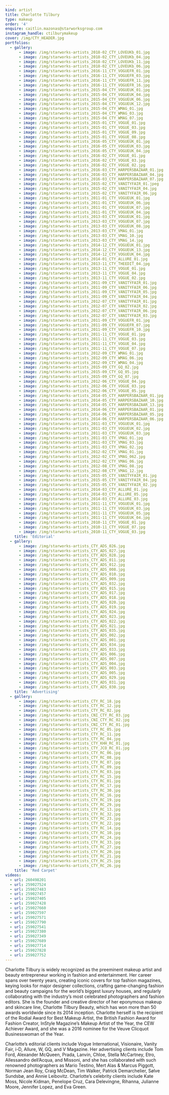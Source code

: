```yaml
---
kind: artist
title: Charlotte Tilbury
type: makeup
order: '4'
enquire: caitlin.mazonas@starworksgroup.com
instagram_handle: ctilburymakeup
cover: /img/CTY_HEADER.jpg
portfolios:
  - gallery:
      - image: /img/starworks-artists_2018-02_CTY_LOVEUKb_01.jpg
      - image: /img/starworks-artists_2018-02_CTY_LOVEUKb_04.jpg
      - image: /img/starworks-artists_2018-02_CTY_LOVEUKb_11.jpg
      - image: /img/starworks-artists_2018-02_CTY_LOVEUKb_06.jpg
      - image: /img/starworks-artists_2016-11_CTY_VOGUEFR_01.jpg
      - image: /img/starworks-artists_2016-11_CTY_VOGUEFR_03.jpg
      - image: /img/starworks-artists_2016-11_CTY_VOGUEFR_11.jpg
      - image: /img/starworks-artists_2016-11_CTY_VOGUEFR_16.jpg
      - image: /img/starworks-artists_2015-04_CTY_VOGUEUK_01.jpg
      - image: /img/starworks-artists_2015-04_CTY_VOGUEUK_04.jpg
      - image: /img/starworks-artists_2015-04_CTY_VOGUEUK_06.jpg
      - image: /img/starworks-artists_2015-04_CTY_VOGUEUK_12.jpg
      - image: /img/starworks-artists_2015-04_CTY_WMAG_01.jpg
      - image: /img/starworks-artists_2015-04_CTY_WMAG_03.jpg
      - image: /img/starworks-artists_2015-04_CTY_WMAG_07.jpg
      - image: /img/starworks-artists_2015-01_CTY_VOGUE_01.jpg
      - image: /img/starworks-artists_2015-01_CTY_VOGUE_03.jpg
      - image: /img/starworks-artists_2015-01_CTY_VOGUE_09.jpg
      - image: /img/starworks-artists_2015-01_CTY_VOGUE_08.jpg
      - image: /img/starworks-artists_2016-05_CTY_VOGUEUK_01.jpg
      - image: /img/starworks-artists_2016-05_CTY_VOGUEUK_03.jpg
      - image: /img/starworks-artists_2016-05_CTY_VOGUEUK_04.jpg
      - image: /img/starworks-artists_2016-02_CTY_VOGUE_01.jpg
      - image: /img/starworks-artists_2016-02_CTY_VOGUE_03.jpg
      - image: /img/starworks-artists_2016-02_CTY_VOGUE_02.jpg
      - image: /img/starworks-artists_2016-03_CTY_HARPERSBAZAAR_01.jpg
      - image: /img/starworks-artists_2016-03_CTY_HARPERSBAZAAR_04.jpg
      - image: /img/starworks-artists_2016-03_CTY_HARPERSBAZAAR_07.jpg
      - image: /img/starworks-artists_2015-02_CTY_VANITYFAIR_01.jpeg
      - image: /img/starworks-artists_2015-02_CTY_VANITYFAIR_04.jpg
      - image: /img/starworks-artists_2015-02_CTY_VANITYFAIR_06.jpg
      - image: /img/starworks-artists_2011-01_CTY_VOGUEUK_01.jpg
      - image: /img/starworks-artists_2011-01_CTY_VOGUEUK_06.jpg
      - image: /img/starworks-artists_2011-01_CTY_VOGUEUK_07.jpg
      - image: /img/starworks-artists_2011-01_CTY_VOGUEUK_04.jpg
      - image: /img/starworks-artists_2013-03_CTY_VOGUEUK_01.jpg
      - image: /img/starworks-artists_2013-03_CTY_VOGUEUK_07.jpg
      - image: /img/starworks-artists_2013-03_CTY_VOGUEUK_08.jpg
      - image: /img/starworks-artists_2013-03_CTY_VMAG_01.jpg
      - image: /img/starworks-artists_2013-03_CTY_VMAG_10.jpg
      - image: /img/starworks-artists_2013-03_CTY_VMAG_14.jpg
      - image: /img/starworks-artists_2014-12_CTY_VOGUEUK_01.jpg
      - image: /img/starworks-artists_2014-12_CTY_VOGUEUK_13.jpg
      - image: /img/starworks-artists_2014-12_CTY_VOGUEUK_04.jpg
      - image: /img/starworks-artists_2014-01_CTY_ALLURE_01.jpg
      - image: /img/starworks-artists_2013-11_CTY_THEEDIT_04.jpg
      - image: /img/starworks-artists_2013-11_CTY_VOGUE_01.jpg
      - image: /img/starworks-artists_2013-11_CTY_VOGUE_04.jpg
      - image: /img/starworks-artists_2013-11_CTY_VOGUE_02.jpg
      - image: /img/starworks-artists_2011-09_CTY_VANITYFAIR_01.jpg
      - image: /img/starworks-artists_2011-09_CTY_VANITYFAIR_06.jpg
      - image: /img/starworks-artists_2011-09_CTY_VANITYFAIR_05.jpg
      - image: /img/starworks-artists_2011-09_CTY_VANITYFAIR_04.jpg
      - image: /img/starworks-artists_2012-07_CTY_VANITYFAIR_01.jpg
      - image: /img/starworks-artists_2012-07_CTY_VANITYFAIR_02.jpg
      - image: /img/starworks-artists_2012-07_CTY_VANITYFAIR_06.jpg
      - image: /img/starworks-artists_2012-07_CTY_VANITYFAIR_03.jpg
      - image: /img/starworks-artists_2011-09_CTY_VOGUEFR_01.jpg
      - image: /img/starworks-artists_2011-09_CTY_VOGUEFR_07.jpg
      - image: /img/starworks-artists_2011-09_CTY_VOGUEFR_10.jpg
      - image: /img/starworks-artists_2011-11_CTY_VOGUE_01.jpg
      - image: /img/starworks-artists_2011-11_CTY_VOGUE_03.jpg
      - image: /img/starworks-artists_2011-11_CTY_VOGUE_04.jpg
      - image: /img/starworks-artists_2011-11_CTY_VOGUE_07.jpg
      - image: /img/starworks-artists_2012-09_CTY_WMAG_01.jpg
      - image: /img/starworks-artists_2012-09_CTY_WMAG_06.jpg
      - image: /img/starworks-artists_2012-09_CTY_WMAG_04.jpg
      - image: /img/starworks-artists_2015-09_CTY_GQ_02.jpg
      - image: /img/starworks-artists_2015-09_CTY_GQ_05.jpg
      - image: /img/starworks-artists_2015-09_CTY_GQ_07.jpg
      - image: /img/starworks-artists_2012-06_CTY_VOGUE_04.jpg
      - image: /img/starworks-artists_2012-06_CTY_VOGUE_03.jpg
      - image: /img/starworks-artists_2012-06_CTY_VOGUE_05.jpg
      - image: /img/starworks-artists_2014-05_CTY_HARPERSBAZAAR_01.jpg
      - image: /img/starworks-artists_2014-05_CTY_HARPERSBAZAAR_10.jpg
      - image: /img/starworks-artists_2014-05_CTY_HARPERSBAZAAR_13.jpg
      - image: /img/starworks-artists_2014-06_CTY_HARPERSBAZAAR_01.jpg
      - image: /img/starworks-artists_2014-06_CTY_HARPERSBAZAAR_05.jpg
      - image: /img/starworks-artists_2014-06_CTY_HARPERSBAZAAR_06.jpg
      - image: /img/starworks-artists_2011-03_CTY_VOGUEUK_01.jpg
      - image: /img/starworks-artists_2011-03_CTY_VOGUEUK_02.jpg
      - image: /img/starworks-artists_2011-03_CTY_VOGUEUK_03.jpg
      - image: /img/starworks-artists_2011-03_CTY_VMAG_01.jpg
      - image: /img/starworks-artists_2011-03_CTY_VMAG_03.jpg
      - image: /img/starworks-artists_2011-03_CTY_VMAG_02.jpg
      - image: /img/starworks-artists_2012-02_CTY_VMAG_01.jpg
      - image: /img/starworks-artists_2012-02_CTY_VMAG_062.jpg
      - image: /img/starworks-artists_2012-02_CTY_VMAG_06.jpg
      - image: /img/starworks-artists_2012-08_CTY_VMAG_08.jpg
      - image: /img/starworks-artists_2012-08_CTY_VMAG_12.jpg
      - image: /img/starworks-artists_2015-05_CTY_VANITYFAIR_01.jpg
      - image: /img/starworks-artists_2015-05_CTY_VANITYFAIR_04.jpg
      - image: /img/starworks-artists_2015-05_CTY_VANITYFAIR_02.jpg
      - image: /img/starworks-artists_2014-03_CTY_ALLURE_01.jpg
      - image: /img/starworks-artists_2014-03_CTY_ALLURE_05.jpg
      - image: /img/starworks-artists_2014-03_CTY_ALLURE_03.jpg
      - image: /img/starworks-artists_2011-11_CTY_VOGUEUK_01.jpg
      - image: /img/starworks-artists_2011-11_CTY_VOGUEUK_03.jpg
      - image: /img/starworks-artists_2011-11_CTY_VOGUEUK_05.jpg
      - image: /img/starworks-artists_2011-11_CTY_VOGUEUK_04.jpg
      - image: /img/starworks-artists_2010-11_CTY_VOGUE_01.jpg
      - image: /img/starworks-artists_2010-11_CTY_VOGUE_07.jpg
      - image: /img/starworks-artists_2010-11_CTY_VOGUE_03.jpg
    title: 'Editorial'
  - gallery:
      - image: /img/starworks-artists_CTY_ADS_026.jpg
      - image: /img/starworks-artists_CTY_ADS_027.jpg
      - image: /img/starworks-artists_CTY_ADS_028.jpg
      - image: /img/starworks-artists_CTY_ADS_011.jpg
      - image: /img/starworks-artists_CTY_ADS_012.jpg
      - image: /img/starworks-artists_CTY_ADS_008.jpg
      - image: /img/starworks-artists_CTY_ADS_010.jpg
      - image: /img/starworks-artists_CTY_ADS_009.jpg
      - image: /img/starworks-artists_CTY_ADS_032.jpg
      - image: /img/starworks-artists_CTY_ADS_015.jpg
      - image: /img/starworks-artists_CTY_ADS_017.jpg
      - image: /img/starworks-artists_CTY_ADS_018.jpg
      - image: /img/starworks-artists_CTY_ADS_020.jpg
      - image: /img/starworks-artists_CTY_ADS_019.jpg
      - image: /img/starworks-artists_CTY_ADS_024.jpg
      - image: /img/starworks-artists_CTY_ADS_023.jpg
      - image: /img/starworks-artists_CTY_ADS_022.jpg
      - image: /img/starworks-artists_CTY_ADS_021.jpg
      - image: /img/starworks-artists_CTY_ADS_035.jpg
      - image: /img/starworks-artists_CTY_ADS_002.jpg
      - image: /img/starworks-artists_CTY_ADS_001.jpg
      - image: /img/starworks-artists_CTY_ADS_034.jpg
      - image: /img/starworks-artists_CTY_ADS_033.jpg
      - image: /img/starworks-artists_CTY_ADS_006.jpg
      - image: /img/starworks-artists_CTY_ADS_007.jpg
      - image: /img/starworks-artists_CTY_ADS_004.jpg
      - image: /img/starworks-artists_CTY_ADS_003.jpg
      - image: /img/starworks-artists_CTY_ADS_005.jpg
      - image: /img/starworks-artists_CTY_ADS_029.jpg
      - image: /img/starworks-artists_CTY_ADS_031.jpg
      - image: /img/starworks-artists_CTY_ADS_030.jpg
    title: 'Advertising'
  - gallery:
      - image: /img/starworks-artists_CTY_RC_18.jpg
      - image: /img/starworks-artists_CTY_RC_12.jpg
      - image: /img/starworks-artists_CTY_RC_02.jpg
      - image: /img/starworks-artists_CNI_CTY_RC_03.jpg
      - image: /img/starworks-artists_CNI_CTY_RC_02.jpg
      - image: /img/starworks-artists_CNI_CTY_RC_01.jpg
      - image: /img/starworks-artists_CTY_RC_05.jpg
      - image: /img/starworks-artists_CTY_RC_11.jpg
      - image: /img/starworks-artists_CTY_RC_04.jpg
      - image: /img/starworks-artists_CTY_KHH_RC_01.jpg
      - image: /img/starworks-artists_CTY_JCO_RC_01.jpg
      - image: /img/starworks-artists_CTY_RC_06.jpg
      - image: /img/starworks-artists_CTY_RC_08.jpg
      - image: /img/starworks-artists_CTY_RC_07.jpg
      - image: /img/starworks-artists_CTY_RC_09.jpg
      - image: /img/starworks-artists_CTY_RC_03.jpg
      - image: /img/starworks-artists_CTY_RC_15.jpg
      - image: /img/starworks-artists_CTY_RC_01.jpg
      - image: /img/starworks-artists_CTY_RC_17.jpg
      - image: /img/starworks-artists_CTY_RC_30.jpg
      - image: /img/starworks-artists_CTY_RC_16.jpg
      - image: /img/starworks-artists_CTY_RC_19.jpg
      - image: /img/starworks-artists_CTY_RC_29.jpg
      - image: /img/starworks-artists_CTY_RC_13.jpg
      - image: /img/starworks-artists_CTY_RC_32.jpg
      - image: /img/starworks-artists_CTY_RC_23.jpg
      - image: /img/starworks-artists_CTY_RC_22.jpg
      - image: /img/starworks-artists_CTY_RC_14.jpg
      - image: /img/starworks-artists_CTY_RC_10.jpg
      - image: /img/starworks-artists_CTY_RC_24.jpg
      - image: /img/starworks-artists_CTY_RC_33.jpg
      - image: /img/starworks-artists_CTY_RC_27.jpg
      - image: /img/starworks-artists_CTY_RC_20.jpg
      - image: /img/starworks-artists_CTY_RC_21.jpg
      - image: /img/starworks-artists_CTY_RC_25.jpg
      - image: /img/starworks-artists_CTY_RC_26.jpg
    title: 'Red Carpet'
videos:
  - url: 260498201
  - url: 259027524
  - url: 259027483
  - url: 259027457
  - url: 259027405
  - url: 259027428
  - url: 259027660
  - url: 259027597
  - url: 259027571
  - url: 259027790
  - url: 259027541
  - url: 259027380
  - url: 259027349
  - url: 259027689
  - url: 259027714
  - url: 259027828
  - url: 259027752
---
```

Charlotte Tilbury is widely recognized as the preeminent makeup artist and beauty entrepreneur working in fashion and entertainment. Her career spans over twenty years, creating iconic covers for top fashion magazines, keying looks for major designer collections, crafting game-changing fashion and beauty campaigns for the world’s biggest luxury houses, and regularly collaborating with the industry’s most celebrated photographers and fashion editors. She is the founder and creative director of her eponymous makeup and skincare line, Charlotte Tilbury Beauty, which has won more than 50 awards worldwide since its 2014 inception. Charlotte herself is the recipient of the Rodial Award for Best Makeup Artist, the British Fashion Award for Fashion Creator, InStyle Magazine’s Makeup Artist of the Year, the CEW Achiever Award, and she was a 2016 nominee for the Veuve Clicquot Businesswoman of the Year.

Charlotte’s editorial clients include Vogue International, Visionaire, Vanity Fair, i-D, Allure, W, GQ, and V Magazine. Her advertising clients include Tom Ford, Alexander McQueen, Prada, Lanvin, Chloe, Stella McCartney, Etro, Allessandro dell’Acqua, and Missoni, and she has collaborated with such renowned photographers as Mario Testino, Mert Alas & Marcus Piggott, Norman Jean Roy, Craig McDean, Tim Walker, Patrick Demarchelier, Sølve Sundsbø, and Annie Leibovitz. Charlotte’s celebrity clients include Kate Moss, Nicole Kidman, Penelope Cruz, Cara Delevingne, Rihanna, Julianne Moore, Jennifer Lopez, and Eva Green.
